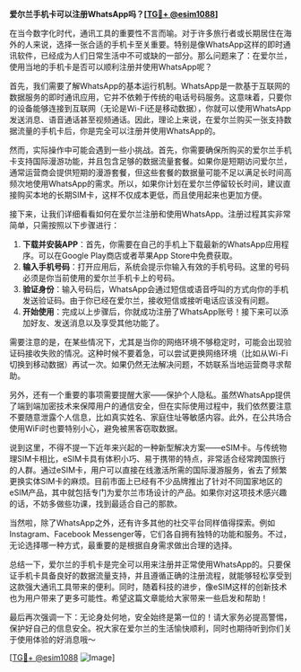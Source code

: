 **爱尔兰手机卡可以注册WhatsApp吗？[[TG💪+ @esim1088](https://t.me/s/esim1088)]**

在当今数字化时代，通讯工具的重要性不言而喻。对于许多旅行者或长期居住在海外的人来说，选择一张合适的手机卡至关重要。特别是像WhatsApp这样的即时通讯软件，已经成为人们日常生活中不可或缺的一部分。那么问题来了：在爱尔兰，使用当地的手机卡是否可以顺利注册并使用WhatsApp呢？

首先，我们需要了解WhatsApp的基本运行机制。WhatsApp是一款基于互联网的数据服务的即时通讯应用，它并不依赖于传统的电话号码服务。这意味着，只要你的设备能够连接到互联网（无论是Wi-Fi还是移动数据），你就可以使用WhatsApp发送消息、语音通话甚至视频通话。因此，理论上来说，在爱尔兰购买一张支持数据流量的手机卡后，你是完全可以注册并使用WhatsApp的。

然而，实际操作中可能会遇到一些小挑战。首先，你需要确保所购买的爱尔兰手机卡支持国际漫游功能，并且包含足够的数据流量套餐。如果你是短期访问爱尔兰，通常运营商会提供短期的漫游套餐，但这些套餐的数据量可能不足以满足长时间高频次地使用WhatsApp的需求。所以，如果你计划在爱尔兰停留较长时间，建议直接购买本地的长期SIM卡，这样不仅成本更低，而且使用起来也更加方便。

接下来，让我们详细看看如何在爱尔兰注册和使用WhatsApp。注册过程其实非常简单，只需按照以下步骤进行：

1. **下载并安装APP**：首先，你需要在自己的手机上下载最新的WhatsApp应用程序。可以在Google Play商店或者苹果App Store中免费获取。
2. **输入手机号码**：打开应用后，系统会提示你输入有效的手机号码。这里的号码必须是你当前使用的爱尔兰手机卡上的号码。
3. **验证身份**：输入号码后，WhatsApp会通过短信或语音呼叫的方式向你的手机发送验证码。由于你已经在爱尔兰，接收短信或接听电话应该没有问题。
4. **开始使用**：完成以上步骤后，你就成功注册了WhatsApp账号！接下来可以添加好友、发送消息以及享受其他功能了。

需要注意的是，在某些情况下，尤其是当你的网络环境不够稳定时，可能会出现验证码接收失败的情况。这种时候不要着急，可以尝试更换网络环境（比如从Wi-Fi切换到移动数据）再试一次。如果仍然无法解决问题，不妨联系当地运营商寻求帮助。

另外，还有一个重要的事项需要提醒大家——保护个人隐私。虽然WhatsApp提供了端到端加密技术来保障用户的通信安全，但在实际使用过程中，我们依然要注意不要随意泄露个人信息，比如真实姓名、家庭住址等敏感内容。此外，在公共场合使用WiFi时也要特别小心，避免被黑客窃取数据。

说到这里，不得不提一下近年来兴起的一种新型解决方案——eSIM卡。与传统物理SIM卡相比，eSIM卡具有体积小巧、易于携带的特点，非常适合经常跨国旅行的人群。通过eSIM卡，用户可以直接在线激活所需的国际漫游服务，省去了频繁更换实体SIM卡的麻烦。目前市面上已经有不少品牌推出了针对不同国家地区的eSIM产品，其中就包括专门为爱尔兰市场设计的产品。如果你对这项技术感兴趣的话，不妨多做些功课，找到最适合自己的那款。

当然啦，除了WhatsApp之外，还有许多其他的社交平台同样值得探索。例如Instagram、Facebook Messenger等，它们各自拥有独特的功能和服务。不过，无论选择哪一种方式，最重要的是根据自身需求做出合理的选择。

总结一下，爱尔兰的手机卡是完全可以用来注册并正常使用WhatsApp的。只要保证手机卡具备良好的数据流量支持，并且遵循正确的注册流程，就能够轻松享受到这款强大通讯工具带来的便利。同时，随着科技的进步，像eSIM这样的创新技术也为用户带来了更多可能性。希望这篇文章能给大家带来一些启发和帮助！

最后再次强调一下：无论身处何地，安全始终是第一位的！请大家务必提高警惕，保护好自己的信息安全。祝大家在爱尔兰的生活愉快顺利，同时也期待听到你们关于使用体验的好消息哦～ 

[[TG💪+ @esim1088](https://t.me/s/esim1088) ![Image](https://i.postimg.cc/4NQfJmqS/Snipaste-2025-05-13-00-14-12.png)]